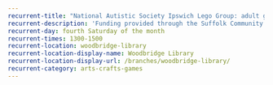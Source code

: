 ```yaml
---
recurrent-title: "National Autistic Society Ipswich Lego Group: adult group"
recurrent-description: 'Funding provided through the Suffolk Community Foundation&apos;s Catalyst Fund. To find out more, visit the <a href="https://www.facebook.com/IpswichNAS/">NAS Ipswich Facebook page</a> or email <strong>ipswichlego@nas.org.uk</strong>'
recurrent-day: fourth Saturday of the month
recurrent-times: 1300-1500
recurrent-location: woodbridge-library
recurrent-location-display-name: Woodbridge Library
recurrent-location-display-url: /branches/woodbridge-library/
recurrent-category: arts-crafts-games
---
```

